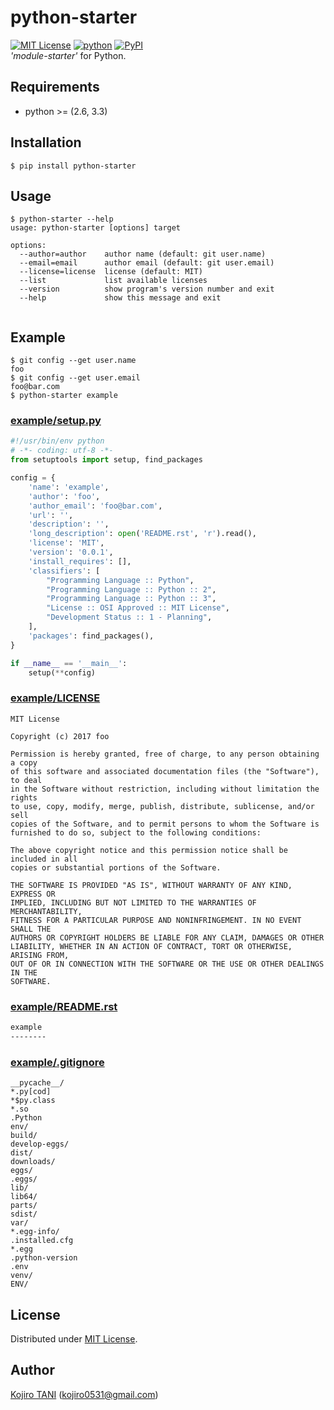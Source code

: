 # python-starter
[![MIT License](http://img.shields.io/badge/license-MIT-blue.svg?style=flat)](https://github.com/koji-kojiro/python-starter/LICENSE)
[![python](https://img.shields.io/badge/python-2.6%2B%2C%203.3%2B-red.svg)](https://pypi.python.org/pypi/python-starter)
[![PyPI](https://img.shields.io/pypi/v/python-starter.svg)](https://pypi.python.org/pypi/python-starter)  
*'module-starter'* for Python.


## Requirements
- python >= (2.6, 3.3)


## Installation
```
$ pip install python-starter
```

## Usage
```
$ python-starter --help
usage: python-starter [options] target

options:
  --author=author    author name (default: git user.name)
  --email=email      author email (default: git user.email)
  --license=license  license (default: MIT)
  --list             list available licenses
  --version          show program's version number and exit
  --help             show this message and exit
                      
``` 

## Example
```
$ git config --get user.name
foo
$ git config --get user.email
foo@bar.com
$ python-starter example
```

### [example/setup.py](https://github.com/koji-kojiro/python-starter/example/setup.py)
```python
#!/usr/bin/env python
# -*- coding: utf-8 -*-
from setuptools import setup, find_packages

config = {
    'name': 'example',
    'author': 'foo',
    'author_email': 'foo@bar.com',
    'url': '',
    'description': '',
    'long_description': open('README.rst', 'r').read(),
    'license': 'MIT',
    'version': '0.0.1',
    'install_requires': [],
    'classifiers': [
        "Programming Language :: Python",
        "Programming Language :: Python :: 2",
        "Programming Language :: Python :: 3",
        "License :: OSI Approved :: MIT License",
        "Development Status :: 1 - Planning",
    ],
    'packages': find_packages(),
}

if __name__ == '__main__':
    setup(**config)
```

### [example/LICENSE](https://github.com/koji-kojiro/python-starter/example/LICENSE)
```
MIT License

Copyright (c) 2017 foo

Permission is hereby granted, free of charge, to any person obtaining a copy
of this software and associated documentation files (the "Software"), to deal
in the Software without restriction, including without limitation the rights
to use, copy, modify, merge, publish, distribute, sublicense, and/or sell
copies of the Software, and to permit persons to whom the Software is
furnished to do so, subject to the following conditions:

The above copyright notice and this permission notice shall be included in all
copies or substantial portions of the Software.

THE SOFTWARE IS PROVIDED "AS IS", WITHOUT WARRANTY OF ANY KIND, EXPRESS OR
IMPLIED, INCLUDING BUT NOT LIMITED TO THE WARRANTIES OF MERCHANTABILITY,
FITNESS FOR A PARTICULAR PURPOSE AND NONINFRINGEMENT. IN NO EVENT SHALL THE
AUTHORS OR COPYRIGHT HOLDERS BE LIABLE FOR ANY CLAIM, DAMAGES OR OTHER
LIABILITY, WHETHER IN AN ACTION OF CONTRACT, TORT OR OTHERWISE, ARISING FROM,
OUT OF OR IN CONNECTION WITH THE SOFTWARE OR THE USE OR OTHER DEALINGS IN THE
SOFTWARE.
```

### [example/README.rst](https://github.com/koji-kojiro/python-starter/example/README.rst)
```reST
example
--------
```

### [example/.gitignore](https://github.com/koji-kojiro/python-starter/example/.gitignore)
```
__pycache__/
*.py[cod]
*$py.class
*.so
.Python
env/
build/
develop-eggs/
dist/
downloads/
eggs/
.eggs/
lib/
lib64/
parts/
sdist/
var/
*.egg-info/
.installed.cfg
*.egg
.python-version
.env
venv/
ENV/
```


## License
Distributed under [MIT License](https://github.com/koji-kojiro/python-starter/LICENSE).  

## Author
[Kojiro TANI](https://github.com/koji-kojiro "koji-kojiro") (kojiro0531@gmail.com)
